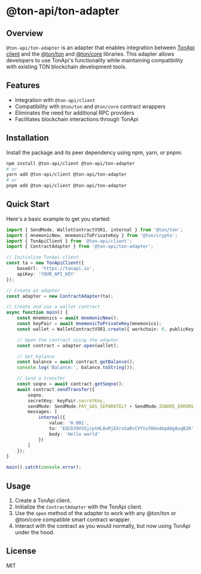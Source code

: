 # @ton-api/ton-adapter

## Overview

`@ton-api/ton-adapter` is an adapter that enables integration between
[TonApi client](https://www.npmjs.com/package/@ton-api/client) and the
[@ton/ton](https://www.npmjs.com/package/@ton/ton) and
[@ton/core](https://www.npmjs.com/package/@ton/core) libraries. This adapter allows developers to
use TonApi's functionality while maintaining compatibility with existing TON blockchain development
tools.

## Features

-   Integration with `@ton-api/client`
-   Compatibility with `@ton/ton` and `@ton/core` contract wrappers
-   Eliminates the need for additional RPC providers
-   Facilitates blockchain interactions through TonApi

## Installation

Install the package and its peer dependency using npm, yarn, or pnpm:

```sh
npm install @ton-api/client @ton-api/ton-adapter
# or
yarn add @ton-api/client @ton-api/ton-adapter
# or
pnpm add @ton-api/client @ton-api/ton-adapter
```

## Quick Start

Here's a basic example to get you started:

```typescript
import { SendMode, WalletContractV5R1, internal } from '@ton/ton';
import { mnemonicNew, mnemonicToPrivateKey } from '@ton/crypto';
import { TonApiClient } from '@ton-api/client';
import { ContractAdapter } from '@ton-api/ton-adapter';

// Initialize TonApi client
const ta = new TonApiClient({
    baseUrl: 'https://tonapi.io',
    apiKey: 'YOUR_API_KEY'
});

// Create an adapter
const adapter = new ContractAdapter(ta);

// Create and use a wallet contract
async function main() {
    const mnemonics = await mnemonicNew();
    const keyPair = await mnemonicToPrivateKey(mnemonics);
    const wallet = WalletContractV5R1.create({ workchain: 0, publicKey: keyPair.publicKey });

    // Open the contract using the adapter
    const contract = adapter.open(wallet);

    // Get balance
    const balance = await contract.getBalance();
    console.log('Balance:', balance.toString());

    // Send a transfer
    const seqno = await contract.getSeqno();
    await contract.sendTransfer({
        seqno,
        secretKey: keyPair.secretKey,
        sendMode: SendMode.PAY_GAS_SEPARATELY + SendMode.IGNORE_ERRORS,
        messages: [
            internal({
                value: '0.001',
                to: 'EQCD39VS5jcptHL8vMjEXrzGaRcCVYto7HUn4bpAOg8xqB2N',
                body: 'Hello world'
            })
        ]
    });
}

main().catch(console.error);
```

## Usage

1. Create a TonApi client.
2. Initialize the `ContractAdapter` with the TonApi client.
3. Use the `open` method of the adapter to work with any @ton/ton or @ton/core compatible smart
   contract wrapper.
4. Interact with the contract as you would normally, but now using TonApi under the hood.

## License

MIT
